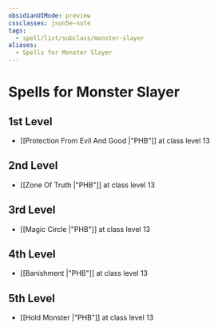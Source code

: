 ```yaml
---
obsidianUIMode: preview
cssclasses: json5e-note
tags:
  - spell/list/subclass/monster-slayer
aliases:
  - Spells for Monster Slayer
---
```

# Spells for Monster Slayer

## 1st Level

- [[Protection From Evil And Good \|"PHB"]] at class level 13

## 2nd Level

- [[Zone Of Truth \|"PHB"]] at class level 13

## 3rd Level

- [[Magic Circle \|"PHB"]] at class level 13

## 4th Level

- [[Banishment \|"PHB"]] at class level 13

## 5th Level

- [[Hold Monster \|"PHB"]] at class level 13
